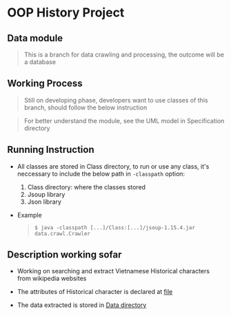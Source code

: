 
# OOP History Project

## Data module

> This is a branch for data crawling and processing, the outcome will be a database


## Working Process

> Still on developing phase, developers want to use classes of this branch, should follow the below instruction

> For better understand the module, see the UML model in Specification directory


## Running Instruction

- All classes are stored in Class directory, to run or use any class, it's neccessary to include the below path in `-classpath` option:
	
	1. Class directory: where the classes stored
	2. Jsoup library
	3. Json library 


- Example
	
	> `$ java -classpath [...]/Class:[...]/jsoup-1.15.4.jar data.crawl.Crawler`

## Description working sofar

- Working on searching and extract Vietnamese Historical characters from wikipedia websites

- The attributes of Historical character is declared at [file](./Data/DataConfigure/attributeHistoricalCharacter.json)

- The data extracted is stored in [Data directory](./Data/Database/historical-character/)
